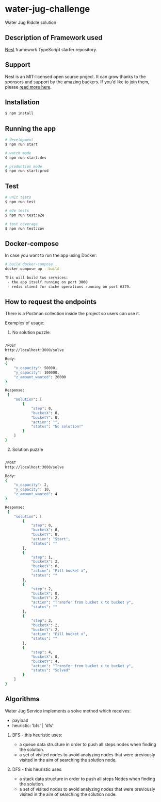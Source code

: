 # water-jug-challenge
Water Jug Riddle solution

## Description of Framework used

[Nest](https://github.com/nestjs/nest) framework TypeScript starter repository.

## Support

Nest is an MIT-licensed open source project. It can grow thanks to the sponsors and support by the amazing backers. If you'd like to join them, please [read more here](https://docs.nestjs.com/support).

## Installation

```bash
$ npm install
```

## Running the app

```bash
# development
$ npm run start

# watch mode
$ npm run start:dev

# production mode
$ npm run start:prod
```

## Test

```bash
# unit tests
$ npm run test

# e2e tests
$ npm run test:e2e

# test coverage
$ npm run test:cov
```

## Docker-compose
In case you want to run the app using Docker:

```bash
# build docker-compose
docker-compose up --build

This will build two services: 
 - the app itself running on port 3000 
 - redis client for cache operations running on port 6379.
```

## How to request the endpoints
There is a Postman collection inside the project so users can use it.

Examples of usage:

1) No solution puzzle:

```bash

/POST
http://localhost:3000/solve

Body:
{
    "x_capacity": 50000,
    "y_capacity": 100000,
    "z_amount_wanted": 20000
}

Response:
 {
    "solution": [
        {
            "step": 0,
            "bucketX": 0,
            "bucketY": 0,
            "action": "",
            "status": "No solution!"
        }
    ]
}
```

2) Solution puzzle
```bash

/POST
http://localhost:3000/solve

Body:
{
    "x_capacity": 2,
    "y_capacity": 10,
    "z_amount_wanted": 4
}

Response:
 {
    "solution": [
        {
            "step": 0,
            "bucketX": 0,
            "bucketY": 0,
            "action": "Start",
            "status": ""
        },
        {
            "step": 1,
            "bucketX": 2,
            "bucketY": 0,
            "action": "Fill bucket x",
            "status": ""
        },
        {
            "step": 2,
            "bucketX": 0,
            "bucketY": 2,
            "action": "Transfer from bucket x to bucket y",
            "status": ""
        },
        {
            "step": 3,
            "bucketX": 2,
            "bucketY": 2,
            "action": "Fill bucket x",
            "status": ""
        },
        {
            "step": 4,
            "bucketX": 0,
            "bucketY": 4,
            "action": "Transfer from bucket x to bucket y",
            "status": "Solved"
        }
    ]
}
```

## Algorithms
Water Jug Service implements a solve method which receives:
 - payload
 - heuristic: 'bfs' | 'dfs'

1) BFS - this heuristic uses:
    - a queue data structure in order to push all steps nodes when finding the solution.
    - a set of visited nodes to avoid analyzing nodes that were previously visited in the aim of searching the solution node.

2) DFS - this heuristic uses:
    - a stack data structure in order to push all steps Nodes when finding the solution.
    - a set of visited nodes to avoid analyzing nodes that were previously visited in the aim of searching the solution node.
